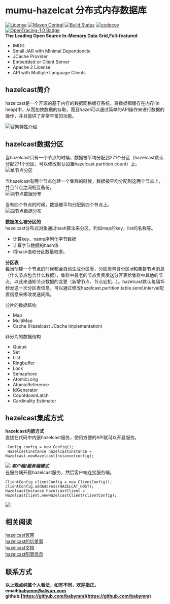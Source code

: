 # mumu-hazelcat 分布式内存数据库
[![License](https://img.shields.io/badge/License-Apache%202.0-blue.svg)](https://github.com/mumucache/mumu-riak/blob/master/LICENSE)
[![Maven Central](https://img.shields.io/maven-central/v/com.weibo/motan.svg?label=Maven%20Central)](https://github.com/mumucache/mumu-hazelcast)
[![Build Status](https://travis-ci.org/mumucache/mumu-hazelcast.svg?branch=master)](https://travis-ci.org/mumucache/mumu-hazelcast)
[![codecov](https://codecov.io/gh/mumucache/mumu-hazelcast/branch/master/graph/badge.svg)](https://codecov.io/gh/mumucache/mumu-hazelcast)
[![OpenTracing-1.0 Badge](https://img.shields.io/badge/OpenTracing--1.0-enabled-blue.svg)](http://opentracing.io)  
**The Leading Open Source In-Memory Data Grid,Full-featured**
- IMDG
- Small JAR with Minimal Dependencie
- JCache Provider
- Embedded or Client Server
- Apache 2 License
- API with Multiple Language Clients
## hazelcast简介  
hazelcast是一个开源的基于内存的数据网格缓存系统，将数据都缓存在内存(in heap)中，从而加快数据的存取，而且hazel可以通过简单的API操作来进行数据的操作，并且提供了非常丰富的功能。

![官网特性介绍](https://hazelcast.org/wp-content/uploads/2015/05/3-9_IMDG-Architecture_v4_Open-Source.png)

## hazelcast数据分区
当hazelcast只有一个节点的时候，数据被平均分配到271个分区（hazelcast默认分配271个分区，可以修改默认设置hazelcast.partition.count）上。  
![单节点分区](http://docs.hazelcast.org/docs/latest/manual/html-single/images/NodePartition.jpg)

当hazelcast有两个节点创建一个集群的时候，数据被平均分配到这两个节点上，并且节点之间相互备份。  
![两节点数据分布](http://docs.hazelcast.org/docs/latest/manual/html-single/images/BackupPartitions.jpg)

当有四个节点的时候，数据被平均分配到四个节点上。  
![四节点数据分布](http://docs.hazelcast.org/docs/latest/manual/html-single/images/4NodeCluster.jpg)  

**数据怎么被分区的**  
hazelcast分布式对象通过hash算法来分区，列如map的key，list的名称等。
-  计算key、name序列化字节数据
-  计算字节数据的hash值
-  将hash值和分区数量取摩。

**分区表**  
每当创建一个节点的时候都会自动生成分区表，分区表包含分区id和集群节点消息（什么节点包含什么数据），集群中最老的节点负责发送分区表给集群中其他的节点，以此来通知节点数据的变更（新增节点、节点宕机...）。hazelcast默认每隔15秒发送一次分区表信息，可以通过修改hazelcast.partition.table.send.interval配置信息来修改发送间隔。

分片的数据结构
- Map
- MultiMap
- Cache (Hazelcast JCache implementation)

非分片的数据结构
- Queue
- Set
- List
- Ringbuffer
- Lock
- Semaphore
- AtomicLong
- AtomicReference
- IdGenerator
- CountdownLatch
- Cardinality Estimator

## hazelcast集成方式


**hazelcast内嵌方式**  
直接在代码中内嵌hazelcast服务，使用方便的API就可以开启服务。
```
 Config config = new Config();
 HazelcastInstance hazelcastInstance = Hazelcast.newHazelcastInstance(config);
```
![](http://docs.hazelcast.org/docs/latest/manual/html-single/images/P2Pcluster.jpg)
***客户端/服务端模式***  
在服务端开启hazelcast服务，然后客户端连接服务端。
```
ClientConfig clientConfig = new ClientConfig();
clientConfig.addAddress(HAZELCAT_HOST);
HazelcastInstance hazelcastClient = HazelcastClient.newHazelcastClient(clientConfig);
```
![](http://docs.hazelcast.org/docs/latest/manual/html-single/images/CSCluster.jpg)

## 相关阅读  
[hazelcast官网](https://hazelcast.org)   
[hazelcast的坑爹事](http://blog.csdn.net/hengyunabc/article/details/18514563)  
[hazelcast文档](http://docs.hazelcast.org/docs/latest/manual/html-single/)  
[hazelcast配置信息](http://docs.hazelcast.org/docs/latest/manual/html-single/#system-properties)  

## 联系方式
**以上观点纯属个人看法，如有不同，欢迎指正。  
email:<babymm@aliyun.com>  
github:[https://github.com/babymm](https://github.com/babymm)**
